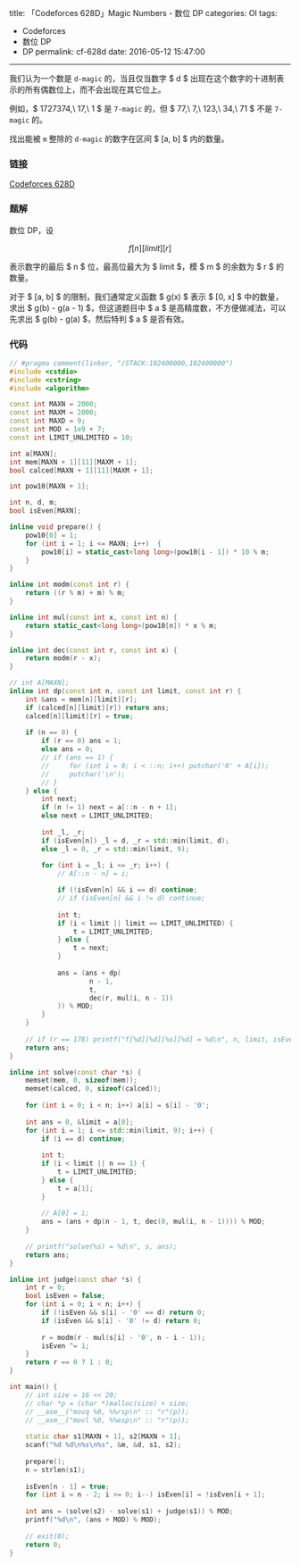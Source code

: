 title: 「Codeforces 628D」Magic Numbers - 数位 DP
categories: OI
tags: 
  - Codeforces
  - 数位 DP
  - DP
permalink: cf-628d
date: 2016-05-12 15:47:00
---

我们认为一个数是 `d-magic` 的，当且仅当数字 $ d $ 出现在这个数字的十进制表示的所有偶数位上，而不会出现在其它位上。

例如，$ 1727374,\ 17,\ 1 $ 是 `7-magic` 的，但 $ 77,\ 7,\ 123,\ 34,\ 71 $ 不是 `7-magic` 的。

找出能被 `m` 整除的 `d-magic` 的数字在区间 $ [a, b] $ 内的数量。

<!-- more -->

### 链接
[Codeforces 628D](http://codeforces.com/contest/628/problem/D)

### 题解
数位 DP，设

$$ f[n][limit][r] $$

表示数字的最后 $ n $ 位，最高位最大为 $ limit $，模 $ m $ 的余数为 $ r $ 的数量。

对于 $ [a, b] $ 的限制，我们通常定义函数 $ g(x) $ 表示 $ [0, x] $ 中的数量，求出 $ g(b) - g(a - 1) $，但这道题目中 $ a $ 是高精度数，不方便做减法，可以先求出 $ g(b) - g(a) $，然后特判 $ a $ 是否有效。

### 代码
```c++
// #pragma comment(linker, "/STACK:102400000,102400000")
#include <cstdio>
#include <cstring>
#include <algorithm>

const int MAXN = 2000;
const int MAXM = 2000;
const int MAXD = 9;
const int MOD = 1e9 + 7;
const int LIMIT_UNLIMITED = 10;

int a[MAXN];
int mem[MAXN + 1][11][MAXM + 1];
bool calced[MAXN + 1][11][MAXM + 1];

int pow10[MAXN + 1];

int n, d, m;
bool isEven[MAXN];

inline void prepare() {
    pow10[0] = 1;
    for (int i = 1; i <= MAXN; i++)  {
        pow10[i] = static_cast<long long>(pow10[i - 1]) * 10 % m;
    }
}

inline int modm(const int r) {
    return ((r % m) + m) % m;
}

inline int mul(const int x, const int n) {
    return static_cast<long long>(pow10[n]) * x % m;
}

inline int dec(const int r, const int x) {
    return modm(r - x);
}

// int A[MAXN];
inline int dp(const int n, const int limit, const int r) {
    int &ans = mem[n][limit][r];
    if (calced[n][limit][r]) return ans;
    calced[n][limit][r] = true;
    
    if (n == 0) {
        if (r == 0) ans = 1;
        else ans = 0;
        // if (ans == 1) {
        //     for (int i = 0; i < ::n; i++) putchar('0' + A[i]);
        //     putchar('\n');
        // }
    } else {
        int next;
        if (n != 1) next = a[::n - n + 1];
        else next = LIMIT_UNLIMITED;
        
        int _l, _r;
        if (isEven[n]) _l = d, _r = std::min(limit, d);
        else _l = 0, _r = std::min(limit, 9);
        
        for (int i = _l; i <= _r; i++) {
            // A[::n - n] = i;

            if (!isEven[n] && i == d) continue;
            // if (isEven[n] && i != d) continue;
            
            int t;
            if (i < limit || limit == LIMIT_UNLIMITED) {
                t = LIMIT_UNLIMITED;
            } else {
                t = next;
            }
            
            ans = (ans + dp(
                    n - 1,
                    t,
                    dec(r, mul(i, n - 1))
            )) % MOD;
        }
    }
    
    // if (r == 178) printf("f[%d][%d][%s][%d] = %d\n", n, limit, isEven ? "true" : "false", r, ans);
    return ans;
}

inline int solve(const char *s) {
    memset(mem, 0, sizeof(mem));
    memset(calced, 0, sizeof(calced));
    
    for (int i = 0; i < n; i++) a[i] = s[i] - '0';
    
    int ans = 0, &limit = a[0];
    for (int i = 1; i <= std::min(limit, 9); i++) {
        if (i == d) continue;
        
        int t;
        if (i < limit || n == 1) {
            t = LIMIT_UNLIMITED;
        } else {
            t = a[1];
        }
        
        // A[0] = i;
        ans = (ans + dp(n - 1, t, dec(0, mul(i, n - 1)))) % MOD;
    }
    
    // printf("solve(%s) = %d\n", s, ans);
    return ans;
}

inline int judge(const char *s) {
    int r = 0;
    bool isEven = false;
    for (int i = 0; i < n; i++) {
        if (!isEven && s[i] - '0' == d) return 0;
        if (isEven && s[i] - '0' != d) return 0;
        
        r = modm(r - mul(s[i] - '0', n - i - 1));
        isEven ^= 1;
    }
    return r == 0 ? 1 : 0;
}

int main() {
    // int size = 16 << 20;
    // char *p = (char *)malloc(size) + size;
    // __asm__("movq %0, %%rsp\n" :: "r"(p));
    // __asm__("movl %0, %%esp\n" :: "r"(p));
    
    static char s1[MAXN + 1], s2[MAXN + 1];
    scanf("%d %d\n%s\n%s", &m, &d, s1, s2);
    
    prepare();
    n = strlen(s1);
    
    isEven[n - 1] = true;
    for (int i = n - 2; i >= 0; i--) isEven[i] = !isEven[i + 1];
    
    int ans = (solve(s2) - solve(s1) + judge(s1)) % MOD;
    printf("%d\n", (ans + MOD) % MOD);
    
    // exit(0);
    return 0;
}
```
